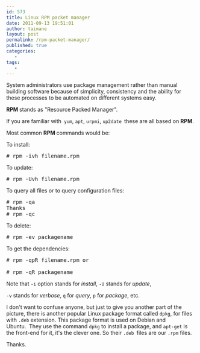 ```yaml
---
id: 573
title: Linux RPM packet manager
date: 2011-09-13 19:51:01
author: taimane
layout: post
permalink: /rpm-packet-manager/
published: true
categories:
   -
tags:
   -
---
```

System administrators use package management rather than manual building software because of simplicity, consistency and the ability for these processes to be automated on different systems easy.



<strong>RPM </strong>stands as "Resource Packed Manager".

If you are familiar with<code> yum</code>, <code>apt</code>, <code>urpmi</code>, <code>up2date </code>these are all based on <strong>RPM</strong>.



Most common <strong>RPM </strong>commands would be:

To install:

<pre># rpm -ivh filename.rpm</pre>

To update:

<pre># rpm -Uvh filename.rpm</pre>

To query all files or to query configuration files:

<pre># rpm -qa
Thanks
# rpm -qc</pre>

To delete:

<pre># rpm -ev packagename</pre>

To get the dependencies:

<pre># rpm -qpR filename.rpm or

# rpm -qR packagename</pre>

Note that <code>-i</code> option stands for <em>install</em>, <code>-U</code> stands for <em>update</em>,

<code>-v</code> stands for <em>verbose</em>, <code>q</code> for <em>query</em>, <code>p</code> for <em>package</em>, etc.



I don't want to confuse anyone, but just to give you another part of the picture, there is another popular Linux package format called <code>dpkg</code>, for files with <code>.deb</code> extension. This package format is used on Debian and Ubuntu.  They use the command <code>dpkg</code> to install a package, and <code>apt-get</code> is the front-end for it, it's the clever one. So their <code>.deb </code>files are our <code>.rpm</code> files.



Thanks.  


